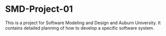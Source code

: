# SMD-Project-01
This is a project for Software Modeling and Design and Auburn University. It contains detailed planning of how to develop a specific software system.

